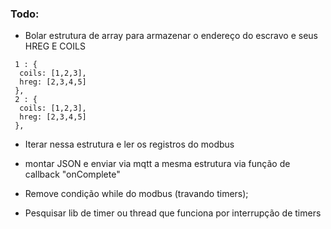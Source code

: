 ### Todo:

- Bolar estrutura de array para armazenar o endereço do escravo e seus HREG E COILS

```
 1 : {
  coils: [1,2,3],
  hreg: [2,3,4,5]
 },
 2 : {
  coils: [1,2,3],
  hreg: [2,3,4,5]
 },
```

- Iterar nessa estrutura e ler os registros do modbus

- montar JSON e enviar via mqtt a mesma estrutura via função de callback "onComplete"

- Remove condição while do modbus (travando timers);

- Pesquisar lib de timer ou thread que funciona por interrupção de timers
